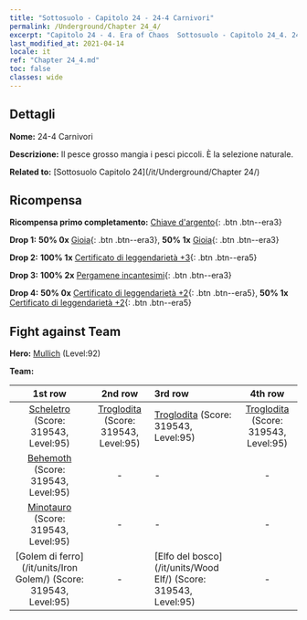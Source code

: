 ```yaml
---
title: "Sottosuolo - Capitolo 24 - 24-4 Carnivori"
permalink: /Underground/Chapter 24_4/
excerpt: "Capitolo 24 - 4. Era of Chaos  Sottosuolo - Capitolo 24_4. 24-4 Carnivori"
last_modified_at: 2021-04-14
locale: it
ref: "Chapter 24_4.md"
toc: false
classes: wide
---
```


## Dettagli

 **Nome:** 24-4 Carnivori

 **Descrizione:** Il pesce grosso mangia i pesci piccoli. È la selezione naturale.

 **Related to:** [Sottosuolo Capitolo 24](/it/Underground/Chapter 24/)

## Ricompensa

 **Ricompensa primo completamento:** [Chiave d'argento](/it/Items/con_693/){: .btn .btn--era3}

 **Drop 1:** **50% 0x** [Gioia](/it/Items/her_424/){: .btn .btn--era3}, **50% 1x** [Gioia](/it/Items/her_424/){: .btn .btn--era3}

 **Drop 2:** **100% 1x** [Certificato di leggendarietà +3](/it/Items/mat_88/){: .btn .btn--era5}

 **Drop 3:** **100% 2x** [Pergamene incantesimi](/it/Items/con_694/){: .btn .btn--era3}

 **Drop 4:** **50% 0x** [Certificato di leggendarietà +2](/it/Items/mat_81/){: .btn .btn--era5}, **50% 1x** [Certificato di leggendarietà +2](/it/Items/mat_81/){: .btn .btn--era5}


## Fight against Team
 **Hero:** [Mullich](/it/heroes/Mullich/) (Level:92)

 **Team:**


  | 1st row | 2nd row | 3rd row | 4th row |
  |:----:|:----:|:----|:----:|
  | [Scheletro](/it/units/Skeleton/) (Score: 319543, Level:95)  | [Troglodita](/it/units/Troglodyte/) (Score: 319543, Level:95)  | [Troglodita](/it/units/Troglodyte/) (Score: 319543, Level:95)  | [Troglodita](/it/units/Troglodyte/) (Score: 319543, Level:95)  |
  | [Behemoth](/it/units/Behemoth/) (Score: 319543, Level:95)  | - | - | - |
  | [Minotauro](/it/units/Minotaur/) (Score: 319543, Level:95)  | - | - | - |
  | [Golem di ferro](/it/units/Iron Golem/) (Score: 319543, Level:95)  | - | [Elfo del bosco](/it/units/Wood Elf/) (Score: 319543, Level:95)  | - |


